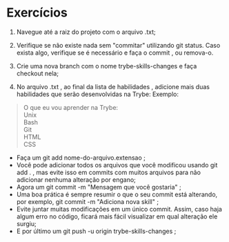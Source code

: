 # Exercícios

1. Navegue até a raiz do projeto com o arquivo .txt;

2. Verifique se não existe nada sem "commitar" utilizando git status. Caso exista algo, verifique se é necessário e faça o commit , ou remova-o.

3. Crie uma nova branch com o nome trybe-skills-changes e faça checkout nela;

4. No arquivo .txt , ao final da lista de habilidades , adicione mais duas habilidades que serão desenvolvidas na Trybe:
Exemplo:
> O que eu vou aprender na Trybe:<br/>
Unix<br/>
Bash<br/>
Git<br/>
HTML<br/>
CSS<br/>

* Faça um git add nome-do-arquivo.extensao ;
* Você pode adicionar todos os arquivos que você modificou usando git add . , mas evite isso em commits com muitos arquivos para não adicionar nenhuma alteração por engano;
* Agora um git commit -m "Mensagem que você gostaria" ;
* Uma boa prática é sempre resumir o que o seu commit está alterando, por exemplo, git commit -m "Adiciona nova skill" ;
* Evite juntar muitas modificações em um único commit. Assim, caso haja algum erro no código, ficará mais fácil visualizar em qual alteração ele surgiu;
* E por último um git push -u origin trybe-skills-changes ;

